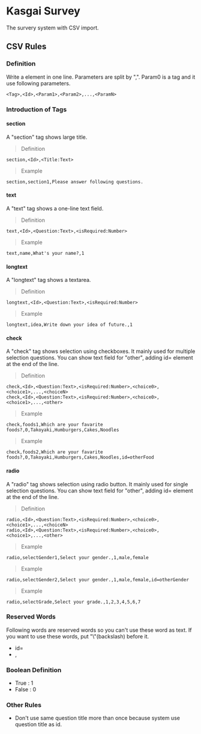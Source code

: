 # Kasgai Survey
The survery system with CSV import.

## CSV Rules

### Definition
Write a element in one line. Parameters are split by ",". Param0 is a tag and it use following parameters.
```
<Tag>,<Id>,<Param1>,<Param2>,...,<ParamN>
```

### Introduction of Tags

#### section
A "section" tag shows large title.
> Definition
```
section,<Id>,<Title:Text>
```
> Example
```
section,section1,Please answer following questions.
```

#### text
A "text" tag shows a one-line text field.
> Definition
```
text,<Id>,<Question:Text>,<isRequired:Number>
```
> Example
```
text,name,What's your name?,1
```

#### longtext
A "longtext" tag shows a textarea.
> Definition
```
longtext,<Id>,<Question:Text>,<isRequired:Number>
```
> Example
```
longtext,idea,Write down your idea of future.,1
```

#### check
A "check" tag shows selection using checkboxes. It mainly used for multiple selection questions. You can show text field for "other", adding id= element at the end of the line. 
> Definition
```
check,<Id>,<Question:Text>,<isRequired:Number>,<choice0>,<choice1>,...,<choiceN>
check,<Id>,<Question:Text>,<isRequired:Number>,<choice0>,<choice1>,...,<other>
```
> Example
```
check,foods1,Which are your favarite foods?,0,Takoyaki,Humburgers,Cakes,Noodles
```
> Example
```
check,foods2,Which are your favarite foods?,0,Takoyaki,Humburgers,Cakes,Noodles,id=otherFood
```

#### radio
A "radio" tag shows selection using radio button. It mainly used for single selection questions. You can show text field for "other", adding id= element at the end of the line. 
> Definition
```
radio,<Id>,<Question:Text>,<isRequired:Number>,<choice0>,<choice1>,...,<choiceN>
radio,<Id>,<Question:Text>,<isRequired:Number>,<choice0>,<choice1>,...,<other>
```
> Example
```
radio,selectGender1,Select your gender.,1,male,female
```
> Example
```
radio,selectGender2,Select your gender.,1,male,female,id=otherGender
```
> Example
```
radio,selectGrade,Select your grade.,1,2,3,4,5,6,7
```

### Reserved Words
Following words are reserved words so you can't use these word as text. If you want to use these words, put "\\"(backslash) before it.
- id=
- ,

### Boolean Definition
- True : 1
- False : 0

### Other Rules
- Don't use same question title more than once because system use question title as id.
